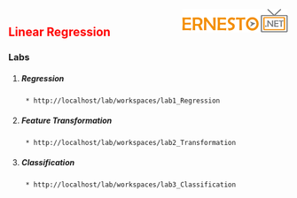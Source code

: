 <img align="right" src="../logo.png">

<h2><span style="color:red;">Linear Regression</span></h2>

### Labs

1. ##### Regression
		* http://localhost/lab/workspaces/lab1_Regression
2. ##### Feature Transformation
		* http://localhost/lab/workspaces/lab2_Transformation
3. ##### Classification
		* http://localhost/lab/workspaces/lab3_Classification